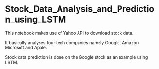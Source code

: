 # Stock_Data_Analysis_and_Prediction_using_LSTM

This notebook makes use of Yahoo API to download stock data.

It basically analyses four tech companies namely Google, Amazon, Microsoft and Apple.

Stock data prediction is done on the Google stock as an example using LSTM.
